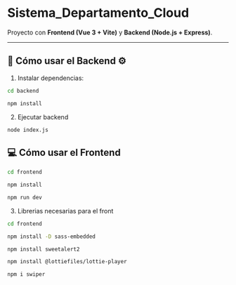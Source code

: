 # Sistema_Departamento_Cloud

Proyecto con **Frontend (Vue 3 + Vite)** y **Backend (Node.js + Express)**.

---

## 🚀 Cómo usar el Backend :gear:

1. Instalar dependencias:
```bash
cd backend
```
```bash
npm install
```
2. Ejecutar backend
```bash
node index.js
```
## 💻 Cómo usar el Frontend 
```bash
cd frontend
```
```bash
npm install
```
```bash
npm run dev
```

3. Librerias necesarias para el front
```bash
cd frontend 
```
```bash
npm install -D sass-embedded
```
```bash
npm install sweetalert2
```
```bash
npm install @lottiefiles/lottie-player
```
```bash
npm i swiper
```



   



